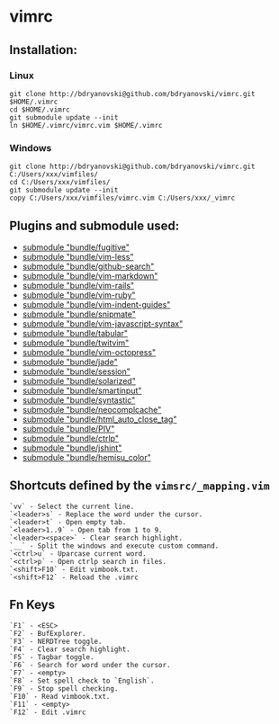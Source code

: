 # vimrc

## Installation:

### Linux
```
git clone http://bdryanovski@github.com/bdryanovski/vimrc.git $HOME/.vimrc
cd $HOME/.vimrc
git submodule update --init
ln $HOME/.vimrc/vimrc.vim $HOME/.vimrc
```

### Windows
```
git clone http://bdryanovski@github.com/bdryanovski/vimrc.git C:/Users/xxx/vimfiles/
cd C:/Users/xxx/vimfiles/
git submodule update --init
copy C:/Users/xxx/vimfiles/vimrc.vim C:/Users/xxx/_vimrc
```

## Plugins and submodule  used: 
* [submodule "bundle/fugitive"](http://github.com/tpope/vim-fugitive.git)
* [submodule "bundle/vim-less"](http://github.com/groenewege/vim-less.git)
* [submodule "bundle/github-search"](http://github.com/gmarik/github-search.vim.git)
* [submodule "bundle/vim-markdown"](http://github.com/tpope/vim-markdown.git)
* [submodule "bundle/vim-rails"](http://github.com/tpope/vim-rails.git)
* [submodule "bundle/vim-ruby"](http://github.com/vim-ruby/vim-ruby.git)
* [submodule "bundle/vim-indent-guides"](http://github.com/nathanaelkane/vim-indent-guides.git)
* [submodule "bundle/snipmate"](http://github.com/msanders/snipmate.vim)
* [submodule "bundle/vim-javascript-syntax"](https://github.com/jelera/vim-javascript-syntax.git)
* [submodule "bundle/tabular"](https://github.com/godlygeek/tabular.git)
* [submodule "bundle/twitvim"](https://github.com/vim-scripts/TwitVim.git)
* [submodule "bundle/vim-octopress"](https://github.com/tangledhelix/vim-octopress.git)
* [submodule "bundle/jade"](https://github.com/digitaltoad/vim-jade.git)
* [submodule "bundle/session"](https://github.com/xolox/vim-session.git)
* [submodule "bundle/solarized"](https://github.com/altercation/vim-colors-solarized.git)
* [submodule "bundle/smartinput"](https://github.com/kana/vim-smartinput.git)
* [submodule "bundle/syntastic"](https://github.com/scrooloose/syntastic.git)
* [submodule "bundle/neocomplcache"](https://github.com/Shougo/neocomplcache.git)
* [submodule "bundle/html_auto_close_tag"](https://github.com/vim-scripts/HTML-AutoCloseTag.git)
* [submodule "bundle/PIV"](https://github.com/spf13/PIV.git)
* [submodule "bundle/ctrlp"](https://github.com/kien/ctrlp.vim.git)
* [submodule "bundle/jshint"](https://github.com/walm/jshint.vim.git)
* [submodule "bundle/hemisu_color"](https://github.com/noahfrederick/Hemisu.git)

## Shortcuts defined by the `vimsrc/_mapping.vim`
    `vv` - Select the current line.  
    `<leader>s` - Replace the word under the cursor.  
    `<leader>t` - Open empty tab.  
    `<leader>1..9` - Open tab from 1 to 9.  
    `<leader><space>` - Clear search highlight.  
    `__` - Split the windows and execute custom command.  
    `<ctrl>u` - Uparcase current word.  
    `<ctrl>p` - Open ctrlp search in files.  
    `<shift>F10` - Edit vimbook.txt.  
    `<shift>F12` - Reload the .vimrc  

## Fn Keys
    `F1` - <ESC>
    `F2` - BufExplorer.  
    `F3` - NERDTree toggle.  
    `F4` - Clear search highlight.  
    `F5` - Tagbar toggle.    
    `F6` - Search for word under the cursor.  
    `F7` - <empty>  
    `F8` - Set spell check to `English`.  
    `F9` - Stop spell checking.  
    `F10` - Read vimbook.txt.  
    `F11` - <empty>  
    `F12` - Edit .vimrc  
